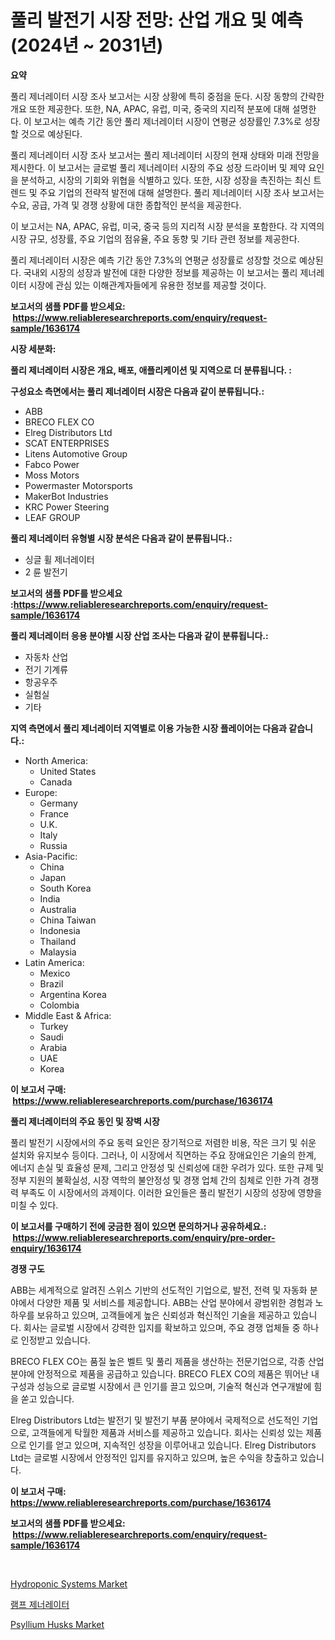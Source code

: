 <p><h1>풀리 발전기 시장 전망: 산업 개요 및 예측 (2024년 ~ 2031년)</h1></p><p><strong>요약</strong></p>
<p><p>풀리 제너레이터 시장 조사 보고서는 시장 상황에 특히 중점을 둔다. 시장 동향의 간략한 개요 또한 제공한다. 또한, NA, APAC, 유럽, 미국, 중국의 지리적 분포에 대해 설명한다. 이 보고서는 예측 기간 동안 풀리 제너레이터 시장이 연평균 성장률인 7.3%로 성장할 것으로 예상된다.</p><p>풀리 제너레이터 시장 조사 보고서는 풀리 제너레이터 시장의 현재 상태와 미래 전망을 제시한다. 이 보고서는 글로벌 풀리 제너레이터 시장의 주요 성장 드라이버 및 제약 요인을 분석하고, 시장의 기회와 위협을 식별하고 있다. 또한, 시장 성장을 촉진하는 최신 트렌드 및 주요 기업의 전략적 발전에 대해 설명한다. 풀리 제너레이터 시장 조사 보고서는 수요, 공급, 가격 및 경쟁 상황에 대한 종합적인 분석을 제공한다.</p><p>이 보고서는 NA, APAC, 유럽, 미국, 중국 등의 지리적 시장 분석을 포함한다. 각 지역의 시장 규모, 성장률, 주요 기업의 점유율, 주요 동향 및 기타 관련 정보를 제공한다.</p><p>풀리 제너레이터 시장은 예측 기간 동안 7.3%의 연평균 성장률로 성장할 것으로 예상된다. 국내외 시장의 성장과 발전에 대한 다양한 정보를 제공하는 이 보고서는 풀리 제너레이터 시장에 관심 있는 이해관계자들에게 유용한 정보를 제공할 것이다.</p></p>
<p><strong>보고서의 샘플 PDF를 받으세요: &nbsp;<a href="https://www.reliableresearchreports.com/enquiry/request-sample/1636174">https://www.reliableresearchreports.com/enquiry/request-sample/1636174</a></strong></p>
<p><strong>시장 세분화:</strong></p>
<p><strong> 풀리 제너레이터 시장은 개요, 배포, 애플리케이션 및 지역으로 더 분류됩니다. :</strong></p>
<p><strong>구성요소 측면에서는 풀리 제너레이터 시장은 다음과 같이 분류됩니다.:</strong></p>
<p><ul><li>ABB</li><li>BRECO FLEX CO</li><li>Elreg Distributors Ltd</li><li>SCAT ENTERPRISES</li><li>Litens Automotive Group</li><li>Fabco Power</li><li>Moss Motors</li><li>Powermaster Motorsports</li><li>MakerBot Industries</li><li>KRC Power Steering</li><li>LEAF GROUP</li></ul></p>
<p><strong> 풀리 제너레이터 유형별 시장 분석은 다음과 같이 분류됩니다.:</strong></p>
<p><ul><li>싱글 휠 제너레이터</li><li>2 륜 발전기</li></ul></p>
<p><strong>보고서의 샘플 PDF를 받으세요 :<a href="https://www.reliableresearchreports.com/enquiry/request-sample/1636174">https://www.reliableresearchreports.com/enquiry/request-sample/1636174</a></strong></p>
<p><strong> 풀리 제너레이터 응용 분야별 시장 산업 조사는 다음과 같이 분류됩니다.:</strong></p>
<p><ul><li>자동차 산업</li><li>전기 기계류</li><li>항공우주</li><li>실험실</li><li>기타</li></ul></p>
<p><strong>지역 측면에서 풀리 제너레이터 지역별로 이용 가능한 시장 플레이어는 다음과 같습니다.:</strong></p>
<p><ul>
    <li>
        North America:
        <ul>
            <li>United States</li>
            <li>Canada</li>
        </ul>
    </li>
    <li>
        Europe:
        <ul>
            <li>Germany</li>
            <li>France</li>
            <li>U.K.</li>
            <li>Italy</li>
            <li>Russia</li>
        </ul>
    </li>
    <li>
        Asia-Pacific:
        <ul>
            <li>China</li>
            <li>Japan</li>
            <li>South Korea</li>
            <li>India</li>
            <li>Australia</li>
            <li>China Taiwan</li>
            <li>Indonesia</li>
            <li>Thailand</li>
            <li>Malaysia</li>
        </ul>
    </li>
    <li>
        Latin America:
        <ul>
            <li>Mexico</li>
            <li>Brazil</li>
            <li>Argentina Korea</li>
            <li>Colombia</li>
        </ul>
    </li>
    <li>
        Middle East & Africa:
        <ul>
            <li>Turkey</li>
            <li>Saudi</li>
            <li>Arabia</li>
            <li>UAE</li>
            <li>Korea</li>
        </ul>
    </li>
    </ul></p>
<p><strong>이 보고서 구매: &nbsp;<a href="https://www.reliableresearchreports.com/purchase/1636174">https://www.reliableresearchreports.com/purchase/1636174</a></strong></p>
<p><strong>풀리 제너레이터의 주요 동인 및 장벽 시장</strong></p>
<p><p>풀리 발전기 시장에서의 주요 동력 요인은 장기적으로 저렴한 비용, 작은 크기 및 쉬운 설치와 유지보수 등이다. 그러나, 이 시장에서 직면하는 주요 장애요인은 기술의 한계, 에너지 손실 및 효율성 문제, 그리고 안정성 및 신뢰성에 대한 우려가 있다. 또한 규제 및 정부 지원의 불확실성, 시장 역학의 불안정성 및 경쟁 업체 간의 침체로 인한 가격 경쟁력 부족도 이 시장에서의 과제이다. 이러한 요인들은 풀리 발전기 시장의 성장에 영향을 미칠 수 있다.</p></p>
<p><strong>이 보고서를 구매하기 전에 궁금한 점이 있으면 문의하거나 공유하세요.: &nbsp;<a href="https://www.reliableresearchreports.com/enquiry/pre-order-enquiry/1636174">https://www.reliableresearchreports.com/enquiry/pre-order-enquiry/1636174</a></strong></p>
<p><strong>경쟁 구도</strong></p>
<p><p>ABB는 세계적으로 알려진 스위스 기반의 선도적인 기업으로, 발전, 전력 및 자동화 분야에서 다양한 제품 및 서비스를 제공합니다. ABB는 산업 분야에서 광범위한 경험과 노하우를 보유하고 있으며, 고객들에게 높은 신뢰성과 혁신적인 기술을 제공하고 있습니다. 회사는 글로벌 시장에서 강력한 입지를 확보하고 있으며, 주요 경쟁 업체들 중 하나로 인정받고 있습니다.</p><p>BRECO FLEX CO는 품질 높은 벨트 및 풀리 제품을 생산하는 전문기업으로, 각종 산업 분야에 안정적으로 제품을 공급하고 있습니다. BRECO FLEX CO의 제품은 뛰어난 내구성과 성능으로 글로벌 시장에서 큰 인기를 끌고 있으며, 기술적 혁신과 연구개발에 힘을 쏟고 있습니다.</p><p>Elreg Distributors Ltd는 발전기 및 발전기 부품 분야에서 국제적으로 선도적인 기업으로, 고객들에게 탁월한 제품과 서비스를 제공하고 있습니다. 회사는 신뢰성 있는 제품으로 인기를 얻고 있으며, 지속적인 성장을 이루어내고 있습니다. Elreg Distributors Ltd는 글로벌 시장에서 안정적인 입지를 유지하고 있으며, 높은 수익을 창출하고 있습니다.</p></p>
<p><strong>이 보고서 구매: &nbsp; <a href="https://www.reliableresearchreports.com/purchase/1636174">https://www.reliableresearchreports.com/purchase/1636174</a></strong></p>
<p><strong>보고서의 샘플 PDF를 받으세요: &nbsp;<a href="https://www.reliableresearchreports.com/enquiry/request-sample/1636174">https://www.reliableresearchreports.com/enquiry/request-sample/1636174</a></strong><strong></strong></p>
<p>&nbsp;</p>
<p><p><a href="https://issuu.com/reportprime-2/docs/hydroponic-systems-market-size-2030.pptx">Hydroponic Systems Market</a></p><p><a href="https://github.com/TobyKub4685/Market-Research-Report-List-1/blob/main/83894267642.md">램프 제너레이터</a></p><p><a href="https://issuu.com/reportprime-2/docs/psyllium-husks-market-size-2030.pptx">Psyllium Husks Market</a></p></p>